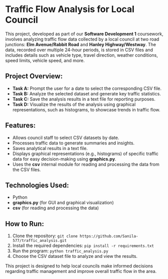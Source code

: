 # Traffic Flow Analysis for Local Council

This project, developed as part of our **Software Development 1** coursework, involves analyzing traffic flow data collected by a local council at two road junctions: **Elm Avenue/Rabbit Road** and **Hanley Highway/Westway**. The data, recorded over multiple 24-hour periods, is stored in CSV files and includes details such as vehicle type, travel direction, weather conditions, speed limits, vehicle speed, and more.

## Project Overview:
- **Task A:** Prompt the user for a date to select the corresponding CSV file.
- **Task B:** Analyze the selected dataset and generate key traffic statistics. 
- **Task C:** Save the analysis results in a text file for reporting purposes.
- **Task D:** Visualize the results of the analysis using graphical representations, such as histograms, to showcase trends in traffic flow.

## Features:
- Allows council staff to select CSV datasets by date.
- Processes traffic data to generate summaries and insights.
- Saves analytical results in a text file.
- Displays graphical representations (e.g., histograms) of specific traffic data for easy decision-making using **graphics.py**.
- Uses the **csv** internal module for reading and processing the data from the CSV files.

## Technologies Used:
- Python
- **graphics.py** (for GUI and graphical visualization)
- **csv** (for reading and processing the data)

## How to Run:
1. Clone the repository: `git clone https://github.com/Sanila-577/traffic_analysis.git`
2. Install the required dependencies: `pip install -r requirements.txt`
3. Run the program: `python traffic_analysis.py`
4. Choose the CSV dataset file to analyze and view the results.

This project is designed to help local councils make informed decisions regarding traffic management and improve overall traffic flow in the area.

